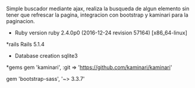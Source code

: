 
Simple buscador mediante ajax, realiza la busqueda de algun elemento sin tener que refrescar la pagina, integracion con bootstrap y kaminari para la paginacion.

* Ruby version
  ruby 2.4.0p0 (2016-12-24 revision 57164) [x86_64-linux]

*rails
  Rails 5.1.4

* Database creation
    sqlite3

*gems
  gem 'kaminari', :git => 'https://github.com/kaminari/kaminari'
  
  gem 'bootstrap-sass', '~> 3.3.7'
  
 
